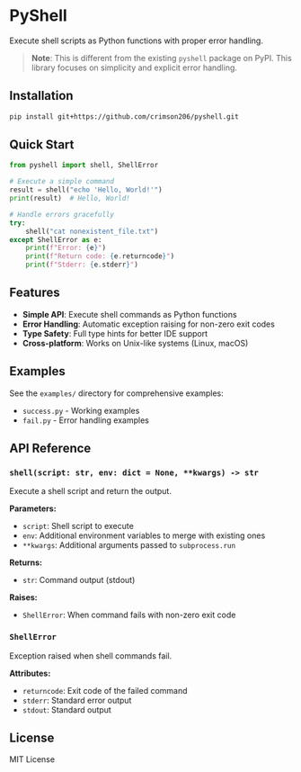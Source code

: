 # PyShell

Execute shell scripts as Python functions with proper error handling.

> **Note**: This is different from the existing `pyshell` package on PyPI. This library focuses on simplicity and explicit error handling.

## Installation

```bash
pip install git+https://github.com/crimson206/pyshell.git
```

## Quick Start

```python
from pyshell import shell, ShellError

# Execute a simple command
result = shell("echo 'Hello, World!'")
print(result)  # Hello, World!

# Handle errors gracefully
try:
    shell("cat nonexistent_file.txt")
except ShellError as e:
    print(f"Error: {e}")
    print(f"Return code: {e.returncode}")
    print(f"Stderr: {e.stderr}")
```

## Features

- **Simple API**: Execute shell commands as Python functions
- **Error Handling**: Automatic exception raising for non-zero exit codes
- **Type Safety**: Full type hints for better IDE support
- **Cross-platform**: Works on Unix-like systems (Linux, macOS)

## Examples

See the `examples/` directory for comprehensive examples:

- `success.py` - Working examples
- `fail.py` - Error handling examples

## API Reference

### `shell(script: str, env: dict = None, **kwargs) -> str`

Execute a shell script and return the output.

**Parameters:**
- `script`: Shell script to execute
- `env`: Additional environment variables to merge with existing ones
- `**kwargs`: Additional arguments passed to `subprocess.run`

**Returns:**
- `str`: Command output (stdout)

**Raises:**
- `ShellError`: When command fails with non-zero exit code

### `ShellError`

Exception raised when shell commands fail.

**Attributes:**
- `returncode`: Exit code of the failed command
- `stderr`: Standard error output
- `stdout`: Standard output

## License

MIT License 